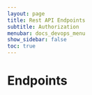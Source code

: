 ```yaml
---
layout: page
title: Rest API Endpoints
subtitle: Authorization
menubar: docs_devops_menu
show_sidebar: false
toc: true
---
```


# Endpoints
